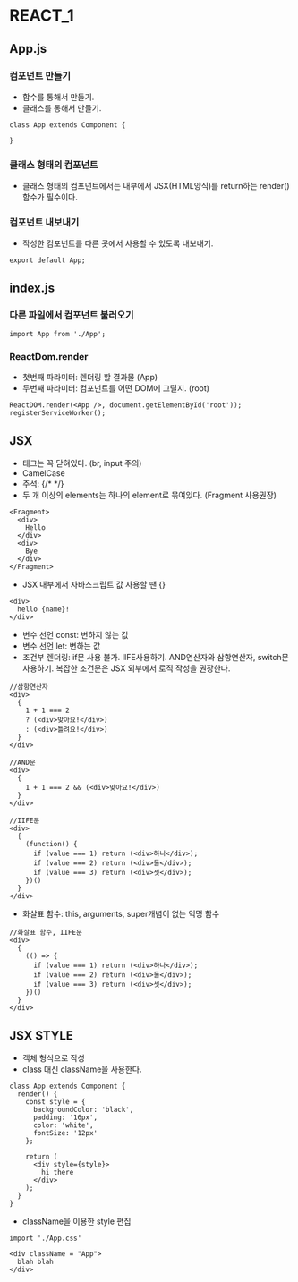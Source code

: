REACT_1
===================

App.js
--------------

### 컴포넌트 만들기

<p>

* 함수를 통해서 만들기.
* 클래스를 통해서 만들기.

~~~~~~~~~~~~~~~~~~
class App extends Component {

}
~~~~~~~~~~~~~~~~~~

</p>

### 클래스 형태의 컴포넌트

<p>

* 클래스 형태의 컴포넌트에서는 내부에서 JSX(HTML양식)를 return하는 render() 함수가 필수이다.

</p>

### 컴포넌트 내보내기

<p>

* 작성한 컴포넌트를 다른 곳에서 사용할 수 있도록 내보내기.

~~~~~~~~~~~~~~~~~~
export default App;
~~~~~~~~~~~~~~~~~~

</p>

index.js
-----------------

### 다른 파일에서 컴포넌트 불러오기

<p>

~~~~~~~~~~~~~~~~~~
import App from './App';
~~~~~~~~~~~~~~~~~~

</p>

### ReactDom.render

<p>

* 첫번째 파라미터: 렌더링 할 결과물 (App)
* 두번째 파라미터: 컴포넌트를 어떤 DOM에 그릴지. (root)

~~~~~~~~~~~~~~~~~~
ReactDOM.render(<App />, document.getElementById('root'));
registerServiceWorker();
~~~~~~~~~~~~~~~~~~

</p>

JSX
------------------

* 태그는 꼭 닫혀있다. (br, input 주의)
* CamelCase
* 주석: {/* */}
* 두 개 이상의 elements는 하나의 element로 묶여있다. (Fragment 사용권장)

~~~~~~~~~~~~~~~~~~
<Fragment>
  <div>
    Hello
  </div>
  <div>
    Bye
  </div>
</Fragment>
~~~~~~~~~~~~~~~~~~

* JSX 내부에서 자바스크립트 값 사용할 땐 {}

~~~~~~~~~~~~~~~~~~
<div>
  hello {name}!
</div>
~~~~~~~~~~~~~~~~~~

* 변수 선언 const: 변하지 않는 값
* 변수 선언 let: 변하는 값
* 조건부 렌더링: if문 사용 불가. IIFE사용하기. AND연산자와 삼항연산자, switch문 사용하기. 복잡한 조건문은 JSX 외부에서 로직 작성을 권장한다.

~~~~~~~~~~~~~~~~~~
//삼항연산자
<div>
  {
    1 + 1 === 2 
    ? (<div>맞아요!</div>)
    : (<div>틀려요!</div>)
  }
</div>
~~~~~~~~~~~~~~~~~~

~~~~~~~~~~~~~~~~~~
//AND문
<div>
  {
    1 + 1 === 2 && (<div>맞아요!</div>)
  }
</div>
~~~~~~~~~~~~~~~~~~


~~~~~~~~~~~~~~~~~~
//IIFE문
<div>
  {
    (function() {
      if (value === 1) return (<div>하나</div>);
      if (value === 2) return (<div>둘</div>);
      if (value === 3) return (<div>셋</div>);
    })()
  }
</div>
~~~~~~~~~~~~~~~~~~

* 화살표 함수: this, arguments, super개념이 없는 익명 함수

~~~~~~~~~~~~~~~~~~
//화살표 함수, IIFE문
<div>
  {
    (() => {
      if (value === 1) return (<div>하나</div>);
      if (value === 2) return (<div>둘</div>);
      if (value === 3) return (<div>셋</div>);
    })()
  }
</div>
~~~~~~~~~~~~~~~~~~

JSX STYLE
---------------------

* 객체 형식으로 작성
* class 대신 className을 사용한다.

~~~~~~~~~~~~~~~~~~
class App extends Component {
  render() {
    const style = {
      backgroundColor: 'black',
      padding: '16px',
      color: 'white',
      fontSize: '12px'
    };

    return (
      <div style={style}>
        hi there
      </div>
    );
  }
}
~~~~~~~~~~~~~~~~~~

* className을 이용한 style 편집

~~~~~~~~~~~~~~~~~~
import './App.css'

<div className = "App">
  blah blah
</div>   
~~~~~~~~~~~~~~~~~~

